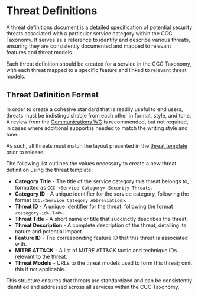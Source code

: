 # Threat Definitions

A threat definitions document is a detailed specification of potential security threats associated with a particular service category within the CCC Taxonomy. It serves as a reference to identify and describe various threats, ensuring they are consistently documented and mapped to relevant features and threat models.

Each threat definition should be created for a service in the CCC Taxonomy, with each threat mapped to a specific feature and linked to relevant threat models.

## Threat Definition Format

In order to create a cohesive standard that is readily useful to end users, threats must be indistinguishable from each other in format, style, and tone. A review from the [Communications WG] is recommended, but not required, in cases where additional support is needed to match the writing style and tone.

As such, all threats must match the layout presented in the [threat template](../templates/threat.md) prior to release.

The following list outlines the values necessary to create a new threat definition using the threat template:

- **Category Title** - The title of the service category this threat belongs to, formatted as `CCC <Service Category> Security Threats`.
- **Category ID** - A unique identifier for the service category, following the format `CCC.<Service Category Abbreviation>`.
- **Threat ID** - A unique identifier for the threat, following the format `<category-id>.T<#>`.
- **Threat Title** - A short name or title that succinctly describes the threat.
- **Threat Description** - A complete description of the threat, detailing its nature and potential impact.
- **Feature ID** - The corresponding feature ID that this threat is associated with.
- **MITRE ATT&CK** - A list of MITRE ATT&CK tactic and technique IDs relevant to the threat.
- **Threat Models** - URLs to the threat models used to form this threat; omit this if not applicable.

This structure ensures that threats are standardized and can be consistently identified and addressed across all services within the CCC Taxonomy.

[Communications WG]: ../working-groups/communications/charter.md
